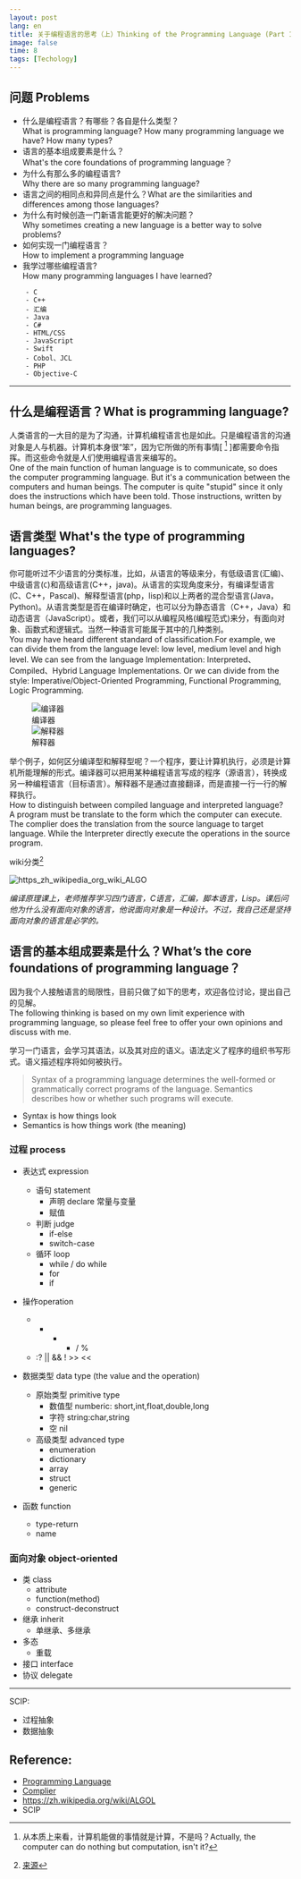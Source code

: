 ```yaml
---
layout: post
lang: en
title: 关于编程语言的思考（上）Thinking of the Programming Language (Part 1)
image: false
time: 8
tags: [Techology]
---
```




## 问题 Problems

- 什么是编程语言？有哪些？各自是什么类型？<br>What is programming language? How many programming language we have? How many types?
- 语言的基本组成要素是什么？<br>What's the core foundations of programming language？
- 为什么有那么多的编程语言? <br>Why there are so many programming language?
- 语言之间的相同点和异同点是什么？What are the similarities and differences among those languages?
- 为什么有时候创造一门新语言能更好的解决问题？<br>Why sometimes creating a new language is a better way to solve problems?
- 如何实现一门编程语言？<br>How to implement a programming language
- 我学过哪些编程语言?<br> How many programming languages I have learned?
 
 <!-- more -->

        - C
        - C++
        - 汇编
        - Java
        - C#
        - HTML/CSS
        - JavaScript
        - Swift
        - Cobol、JCL
        - PHP
        - Objective-C


---

## 什么是编程语言？What is programming language?
人类语言的一大目的是为了沟通，计算机编程语言也是如此。只是编程语言的沟通对象是人与机器。计算机本身很“笨”，因为它所做的所有事情[ [^1] ]都需要命令指挥。而这些命令就是人们使用编程语言来编写的。<br>One of the main function of human language is to communicate, so does the computer programming language. But  it's a communication between the computers and human beings. The computer is quite "stupid" since it only does the instructions which have been told. Those instructions, written by human beings, are programming languages. 

[^1]: 从本质上来看，计算机能做的事情就是计算，不是吗？Actually, the computer can do nothing but computation, isn't it?



## 语言类型 What's the type of programming languages?

你可能听过不少语言的分类标准，比如，从语言的等级来分，有低级语言(汇编)、中级语言(`C`)和高级语言(C++，java)。从语言的实现角度来分，有编译型语言(C、C++，Pascal)、解释型语言(php，lisp)和以上两者的混合型语言(Java，Python)。从语言类型是否在编译时确定，也可以分为静态语言（C++，Java）和动态语言（JavaScript）。或者，我们可以从编程风格(编程范式)来分，有面向对象、函数式和逻辑式。当然一种语言可能属于其中的几种类别。<br>You may have heard different standard of classification.For example, we can divide them from the language level: low level, medium level and high level. We can see from the language Implementation:  Interpreted、Compiled、Hybrid Language Implementations. Or we can divide from the style: Imperative/Object-Oriented Programming, Functional Programming, Logic Programming.  

<figure class="sidebar">
  <img
    src="http://7xle3b.com1.z0.glb.clouddn.com/2016-07-24-%E7%BC%96%E8%AF%91%E5%99%A8.jpg"
    alt="编译器">
  <figcaption>编译器</figcaption>
  <img
    src="http://7xle3b.com1.z0.glb.clouddn.com/2016-07-24-%E8%A7%A3%E9%87%8A%E5%99%A8.jpg"
    alt="解释器">
  <figcaption>解释器</figcaption>
</figure>

举个例子，如何区分编译型和解释型呢？一个程序，要让计算机执行，必须是计算机所能理解的形式。编译器可以把用某种编程语言写成的程序（源语言），转换成另一种编程语言（目标语言）。解释器不是通过直接翻译，而是直接一行一行的解释执行。<br>How to distinguish between compiled language and interpreted language? A program must be translate to the form which the computer can execute. The complier does the translation from the source language to target language. While the Interpreter directly execute the operations in the source program.

wiki分类[^2]

[^2]:[来源](https://zh.wikipedia.org/wiki/ALGOL)

![https_zh_wikipedia_org_wiki_ALGO](http://7xle3b.com1.z0.glb.clouddn.com/2016-07-24-https___zh_wikipedia_org_wiki_ALGOL.png)


*编译原理课上，老师推荐学习四门语言，C语言，汇编，脚本语言，Lisp。课后问他为什么没有面向对象的语言，他说面向对象是一种设计。不过，我自己还是坚持面向对象的语言是必学的。*

## 语言的基本组成要素是什么？What’s the core foundations of programming language？

因为我个人接触语言的局限性，目前只做了如下的思考，欢迎各位讨论，提出自己的见解。<br>The following thinking is based on my own limit experience with programming language, so please feel free to offer your own opinions and discuss with me.

学习一门语言，会学习其语法，以及其对应的语义。语法定义了程序的组织书写形式。语义描述程序将如何被执行。

> Syntax of a programming language determines the well-formed or grammatically correct programs of the language. Semantics describes how or whether such programs will execute. 

- Syntax is how things look 
- Semantics is how things work (the meaning)


### 过程 process
- 表达式 expression
    - 语句 statement
        - 声明 declare 常量与变量
        - 赋值
    - 判断 judge
        - if-else
        - switch-case
    - 循环 loop
        - while / do while
        - for
        - if
- 操作operation
    - + - * / %
    -  :? || && ! >> <<

- 数据类型 data type (the value and the operation)
    - 原始类型 primitive type
        - 数值型 numberic: short,int,float,double,long
        - 字符 string:char,string
        - 空 nil
    - 高级类型 advanced type
        - enumeration
        - dictionary
        - array
        - struct
        - generic

- 函数 function
    - type-return
    - name

### 面向对象 object-oriented

- 类 class
    - attribute
    - function(method)
    - construct-deconstruct
- 继承 inherit
    - 单继承、多继承
- 多态
    - 重载
- 接口 interface
- 协议 delegate

---

SCIP:
- 过程抽象
- 数据抽象

## Reference:
- [Programming Language](https://www.amazon.com/Programming-Languages-Active-Learning-Approach/dp/0387794212)
- [Complier](https://www.amazon.com/Compilers-Principles-Techniques-Tools-2nd/dp/0321486811?ie=UTF8&*Version*=1&*entries*=0)
- https://zh.wikipedia.org/wiki/ALGOL
- SCIP


